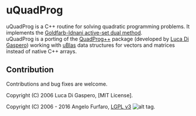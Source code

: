 # uQuadProg
uQuadProg is a C++ routine for solving quadratic programming problems. 
It implements the [Goldfarb-Idnani active-set dual method](http://www.javaquant.net/papers/goldfarbidnani.pdf).  
uQuadProg is a porting of the  [QuadProg++](https://github.com/liuq/QuadProgpp) package (developed by [Luca Di Gaspero](http://www.diegm.uniud.it/digaspero/)) working with [uBlas](http://www.boost.org/libs/numeric/) data structures for vectors and matrices instead of native C++ arrays.

## Contribution

Contributions and bug fixes are welcome.

Copyright (C) 2006 Luca Di Gaspero, [MIT License].

Copyright (C) 2006 - 2016 Angelo Furfaro, [LGPL v3](LICENSE) ![alt tag](https://www.gnu.org/graphics/lgplv3-88x31.png).
